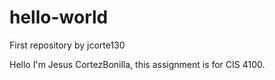 # hello-world
First repository by jcorte130


Hello I'm Jesus CortezBonilla, this assignment is for CIS 4100. 
